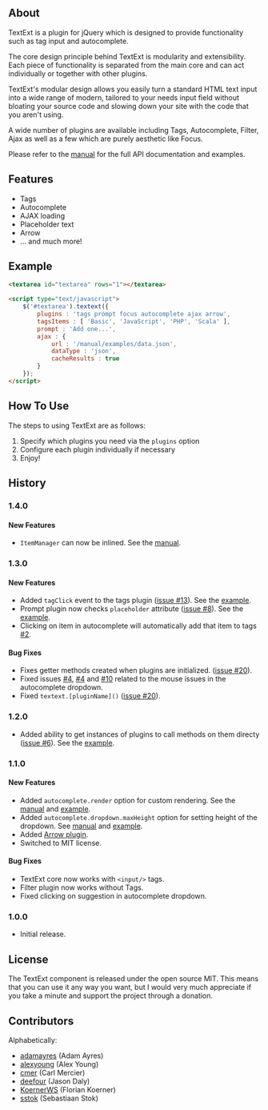 ## About

TextExt is a plugin for jQuery which is designed to provide functionality such
as tag input and autocomplete.

The core design principle behind TextExt is modularity and extensibility. Each
piece of functionality is separated from the main core and can act individually
or together with other plugins.

TextExt's modular design allows you easily turn a standard HTML text input into a 
wide range of modern, tailored to your needs input field without bloating your 
source code and slowing down your site with the code that you aren't using.

A wide number of plugins are available including Tags, Autocomplete, Filter, Ajax
as well as a few which are purely aesthetic like Focus.

Please refer to the [manual] for the full API documentation and examples.

## Features

* Tags
* Autocomplete
* AJAX loading
* Placeholder text
* Arrow
* ... and much more!

## Example
```html
<textarea id="textarea" rows="1"></textarea>

<script type="text/javascript">
    $('#textarea').textext({
        plugins : 'tags prompt focus autocomplete ajax arrow',
        tagsItems : [ 'Basic', 'JavaScript', 'PHP', 'Scala' ],
        prompt : 'Add one...',
        ajax : {
            url : '/manual/examples/data.json',
            dataType : 'json',
            cacheResults : true
        }
    });
</script>
```

## How To Use

The steps to using TextExt are as follows:

1. Specify which plugins you need via the `plugins` option
2. Configure each plugin individually if necessary
3. Enjoy!

## History

### 1.4.0

#### New Features
* `ItemManager` can now be inlined. See the [manual](http://textextjs.com/manual/itemmanager.html).

### 1.3.0

#### New Features
* Added `tagClick` event to the tags plugin 
  ([issue #13](https://github.com/alexgorbatchev/jquery-textext/pull/13)).
  See the [example](http://textextjs.com/manual/examples/tags-click.html).
* Prompt plugin now checks `placeholder` attribute
  ([issue #8](https://github.com/alexgorbatchev/jquery-textext/pull/8)).
  See the [example](http://textextjs.com/manual/examples/prompt-from-placeholder.html).
* Clicking on item in autocomplete will automatically add that item to tags
  [#2](https://github.com/alexgorbatchev/jquery-textext/issues/2).

#### Bug Fixes
* Fixes getter methods created when plugins are initialized.
  ([issue #20](https://github.com/alexgorbatchev/jquery-textext/pull/20)).
* Fixed issues 
  [#4](https://github.com/alexgorbatchev/jquery-textext/issues/4),
  [#4](https://github.com/alexgorbatchev/jquery-textext/issues/5) and
  [#10](https://github.com/alexgorbatchev/jquery-textext/issues/5)
  related to the mouse issues in the autocomplete dropdown.
* Fixed `textext.[pluginName]()`
  ([issue #20](https://github.com/alexgorbatchev/jquery-textext/pull/20)).

### 1.2.0
* Added ability to get instances of plugins to call methods on them directy 
  ([issue #6](https://github.com/alexgorbatchev/jquery-textext/issues/6)).
  See the [example](http://textextjs.com/manual/examples/tags-adding.html).

### 1.1.0

#### New Features
* Added `autocomplete.render` option for custom rendering. See the
  [manual](http://textextjs.com/manual/plugins/autocomplete.html#autocomplete-render) and 
  [example](http://textextjs.com/manual/examples/autocomplete-with-custom-render.html).
* Added `autocomplete.dropdown.maxHeight` option for setting height of the dropdown. See
  [manual](http://textextjs.com/manual/plugins/autocomplete.html#autocomplete-dropdown-maxheight) and 
  [example](http://textextjs.com/manual/examples/autocomplete-with-custom-render.html).
* Added [Arrow plugin](http://textextjs.com/manual/plugins/arrow.html).
* Switched to MIT license.

#### Bug Fixes
* TextExt core now works with `<input/>` tags.
* Filter plugin now works without Tags.
* Fixed clicking on suggestion in autocomplete dropdown.

### 1.0.0
* Initial release.

## License

The TextExt component is released under the open source MIT. This means that you
can use it any way you want, but I would very much appreciate if you take a minute
and support the project through a donation.

## Contributors

Alphabetically:

* [adamayres](http://github.com/adamayres) (Adam Ayres)
* [alexyoung](http://github.com/alexyoung) (Alex Young)
* [cmer](http://github.com/cmer) (Carl Mercier)
* [deefour](http://github.com/deefour) (Jason Daly)
* [KoernerWS](http://github.com/KoernerWS) (Florian Koerner)
* [sstok](http://github.com/sstok) (Sebastiaan Stok)

[manual]: http://textextjs.com/manual/index.html


